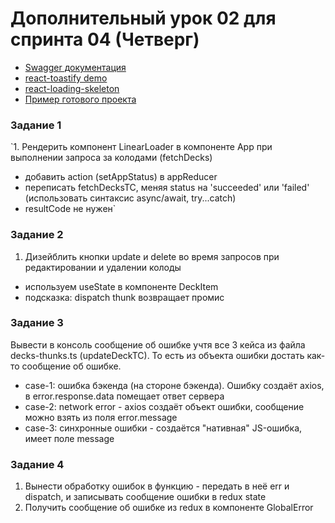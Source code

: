 # Дополнительный урок 02 для спринта 04 (Четверг)

- [Swagger документация](https://api.flashcards.andrii.es/docs)
- [react-toastify demo](https://fkhadra.github.io/react-toastify/introduction/)
- [react-loading-skeleton](https://github.com/dvtng/react-loading-skeleton#readme)
- [Пример готового проекта](https://04-sprint-02-add-lesson-for-mentor.vercel.app/)

### Задание 1

`1. Рендерить компонент LinearLoader в компоненте App при выполнении запроса за колодами (fetchDecks)

- добавить action (setAppStatus) в appReducer
- переписать fetchDecksTC, меняя status на 'succeeded' или 'failed' (использовать синтаксис async/await, try...catch)
- resultCode не нужен`

### Задание 2
1. Дизейблить кнопки update и delete во время запросов при редактировании и удалении колоды
- используем useState в компоненте DeckItem
- подсказка: dispatch thunk возвращает промис

### Задание 3
Вывести в консоль сообщение об ошибке учтя все 3 кейса из файла decks-thunks.ts (updateDeckTC). То есть из объекта ошибки достать как-то сообщение об ошибке.
- case-1: ошибка бэкенда (на стороне бэкенда). Ошибку создаёт axios, в error.response.data помещает ответ сервера
- case-2: network error - axios создаёт объект ошибки, сообщение можно взять из поля error.message
- case-3: синхронные ошибки - создаётся "нативная" JS-ошибка, имеет поле message

### Задание 4
1. Вынести обработку ошибок в функцию - передать в неё err и dispatch, и записывать сообщение ошибки в redux state
2. Получить сообщение об ошибке из redux в компоненте GlobalError